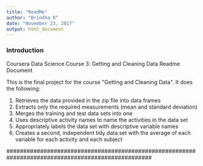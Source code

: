```yaml
---
title: "ReadMe"
author: "Brindha R"
date: "November 23, 2017"
output: html_document
---
```


### Introduction

Coursera Data Science
Course 3: Getting and Cleaning Data
Readme Document

This is the final project for the course "Getting and Cleaning Data". It does the following:

1. Retrieves the data provided in the zip file into data frames
2. Extracts only the required measurements (mean and standard deviation)
3. Merges the training and test data sets into one
4. Uses descriptive activity names to name the activities in the data set
5. Appropriately labels the data set with descriptive variable names
5. Creates a second, independent tidy data set with the average of each variable for each activity and each subject

###################################################################################################
